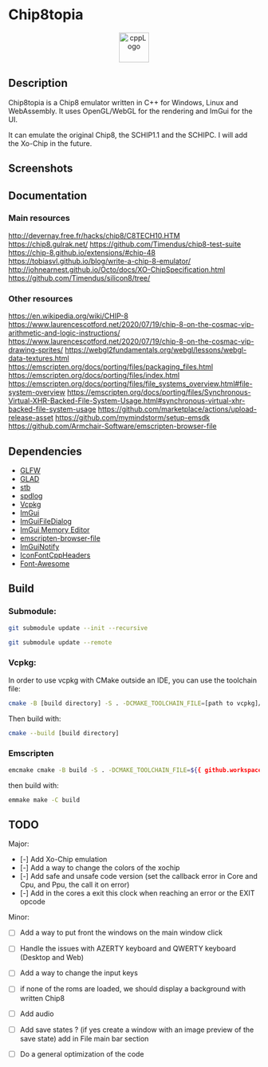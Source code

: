 # Chip8topia

<p align="center">
      <img src="https://img.shields.io/badge/C%2B%2B-00599C?style=for-the-badge&logo=c%2B%2B&logoColor=white" alt="cppLogo" style="height:60px;"/>
</p>

## Description

Chip8topia is a Chip8 emulator written in C++ for Windows, Linux and WebAssembly. It uses OpenGL/WebGL for the rendering
and ImGui for the UI.

It can emulate the original Chip8, the SCHIP1.1 and the SCHIPC. I will add the Xo-Chip in the future.

## Screenshots

## Documentation

### Main resources

http://devernay.free.fr/hacks/chip8/C8TECH10.HTM
https://chip8.gulrak.net/
https://github.com/Timendus/chip8-test-suite
https://chip-8.github.io/extensions/#chip-48
https://tobiasvl.github.io/blog/write-a-chip-8-emulator/
http://johnearnest.github.io/Octo/docs/XO-ChipSpecification.html
https://github.com/Timendus/silicon8/tree/

### Other resources

https://en.wikipedia.org/wiki/CHIP-8
https://www.laurencescotford.net/2020/07/19/chip-8-on-the-cosmac-vip-arithmetic-and-logic-instructions/
https://www.laurencescotford.net/2020/07/19/chip-8-on-the-cosmac-vip-drawing-sprites/
https://webgl2fundamentals.org/webgl/lessons/webgl-data-textures.html
https://emscripten.org/docs/porting/files/packaging_files.html
https://emscripten.org/docs/porting/files/index.html
https://emscripten.org/docs/porting/files/file_systems_overview.html#file-system-overview
https://emscripten.org/docs/porting/files/Synchronous-Virtual-XHR-Backed-File-System-Usage.html#synchronous-virtual-xhr-backed-file-system-usage
https://github.com/marketplace/actions/upload-release-asset
https://github.com/mymindstorm/setup-emsdk
https://github.com/Armchair-Software/emscripten-browser-file

## Dependencies

- [GLFW](https://www.glfw.org/)
- [GLAD](https://glad.dav1d.de/)
- [stb](https://github.com/nothings/stb)
- [spdlog](https://github.com/gabime/spdlog)
- [Vcpkg](https://vcpkg.io/en)
- [ImGui](https://github.com/ocornut/imgui)
- [ImGuiFileDialog](https://github.com/aiekick/ImGuiFileDialog)
- [ImGui Memory Editor](https://github.com/ocornut/imgui_club/tree/main/imgui_memory_editor)
- [emscripten-browser-file](https://github.com/Armchair-Software/emscripten-browser-file)
- [ImGuiNotify](https://github.com/TyomaVader/ImGuiNotify/tree/Dev)
- [IconFontCppHeaders](https://github.com/juliettef/IconFontCppHeaders)
- [Font-Awesome](https://github.com/FortAwesome/Font-Awesome)

## Build

### Submodule:

```bash
git submodule update --init --recursive
```

```bash
git submodule update --remote
```

### Vcpkg:

In order to use vcpkg with CMake outside an IDE, you can use the toolchain file:

```bash
cmake -B [build directory] -S . -DCMAKE_TOOLCHAIN_FILE=[path to vcpkg]/scripts/buildsystems/vcpkg.cmake
```

Then build with:

```bash
cmake --build [build directory]
```

### Emscripten

```bash
emcmake cmake -B build -S . -DCMAKE_TOOLCHAIN_FILE=${{ github.workspace }}/vcpkg/scripts/buildsystems/vcpkg.cmake -DVCPKG_CHAINLOAD_TOOLCHAIN_FILE=${EMSDK}/upstream/emscripten/cmake/Modules/Platform/Emscripten.cmake -DVCPKG_TARGET_TRIPLET=wasm32-emscripten "-DCMAKE_EXE_LINKER_FLAGS=-s USE_GLFW=3 -s FULL_ES3=1 -s WASM=1 -s EXPORTED_RUNTIME_METHODS=[ccall] -s ALLOW_MEMORY_GROWTH=1 -s EXPORTED_FUNCTIONS=[_main,_malloc,_free] --preload-file ../../Chip8Games --preload-file ../../shaders --preload-file ../../fonts" -DCMAKE_BUILD_TYPE=Release
```

then build with:

```bash
emmake make -C build
```

## TODO

Major:

- [-] Add Xo-Chip emulation
- [-] Add a way to change the colors of the xochip
- [-] Add safe and unsafe code version (set the callback error in Core and Cpu, and Ppu, the call it on error)
- [-] Add in the cores a exit this clock when reaching an error or the EXIT opcode

Minor:

- [ ] Add a way to put front the windows on the main window click
- [ ] Handle the issues with AZERTY keyboard and QWERTY keyboard (Desktop and Web)
- [ ] Add a way to change the input keys
- [ ] if none of the roms are loaded, we should display a background with written Chip8
- [ ] Add audio
- [ ] Add save states ? (if yes create a window with an image preview of the save state) add in File main bar section
- [ ] Do a general optimization of the code


